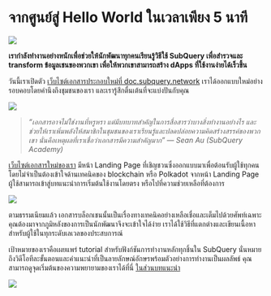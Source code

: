 # จากศูนย์สู่ Hello World ในเวลาเพียง 5 นาที

![](https://miro.medium.com/max/1400/1*g51P_PPoseNqEfCBgvpXXA.png)

**เรากำลังทำงานอย่างหนักเพื่อช่วยให้นักพัฒนาทุกคนเรียนรู้วิธีใช้ SubQuery เพื่อสำรวจและ transform ข้อมูลเชนของพวกเขา เพื่อให้พวกเขาสามารถสร้าง dApps ที่ใช้งานง่ายได้เร็วขึ้น**

วันนี้เราเปิดตัว [เว็บไซต์เอกสารประกอบใหม่ที่ doc.subquery.network](https://doc.subquery.network/) เราได้ออกแบบใหม่อย่างรอบคอบโดยคำนึงถึงชุมชนของเรา และเรารู้สึกตื่นเต้นที่จะแบ่งปันกับคุณ

![](https://miro.medium.com/max/1200/1*snyFSjyQ9q116bmIcaVfsQ.gif)

> _“_เอกสารอาจไม่ใช่งานที่หรูหรา แต่มีบทบาทสำคัญในการสื่อสารว่าบางสิ่งทำงานอย่างไร และช่วยให้เราเพิ่มพลังให้สมาชิกในชุมชนของเราเรียนรู้และปลดปล่อยความคิดสร้างสรรค์ของพวกเขา นั่นคือเหตุผลที่เราเชื่อว่าเอกสารมีความสำคัญมาก_” — Sean Au (SubQuery Academy)_

[เว็บไซต์เอกสารใหม่ของเรา](https://doc.subquery.network/) มีหน้า Landing Page ที่เชิญชวนซึ่งออกแบบมาเพื่อต้อนรับผู้ใช้ทุกคน โดยไม่จำเป็นต้องเข้าใจด้านเทคนิคของ blockchain หรือ Polkadot จากหน้า Landing Page ผู้ใช้สามารถเข้าสู่บทแนะนำการเริ่มต้นใช้งานโดยตรง หรือไปที่ความช่วยเหลือที่ต้องการ


![](https://miro.medium.com/max/1400/1*obZau98aya3Ohtc43DAuEw.png)

ตามธรรมเนียมแล้ว เอกสารบล็อกเชนนั้นเป็นเรื่องทางเทคนิคอย่างเหลือเชื่อและเต็มไปด้วยศัพท์เฉพาะ คุณต้องมาจากภูมิหลังของการเป็นนักพัฒนาจึงจะเข้าใจได้ง่าย เราได้ใช้วิธีที่แตกต่างและเขียนเนื้อหาสำหรับผู้ใช้ในทุกระดับเลเวลของประสบการณ์

เป้าหมายของเราคือเผยแพร่ tutorial สำหรับฟังก์ชันการทำงานหลักทุกชิ้นใน SubQuery นั่นหมายถึงวิดีโอทีละขั้นตอนและคำแนะนำที่เป็นลายลักษณ์อักษรพร้อมตัวอย่างการทำงานเป็นผลลัพธ์ คุณสามารถดูจุดเริ่มต้นของความพยายามของเราได้ที่นี่ [ในส่วนบทแนะนำ](https://doc.subquery.network/tutorials_examples/howto.html)

![](https://miro.medium.com/max/1200/1*nxy4aDTaQ0EMGudm0QW09g.gif)